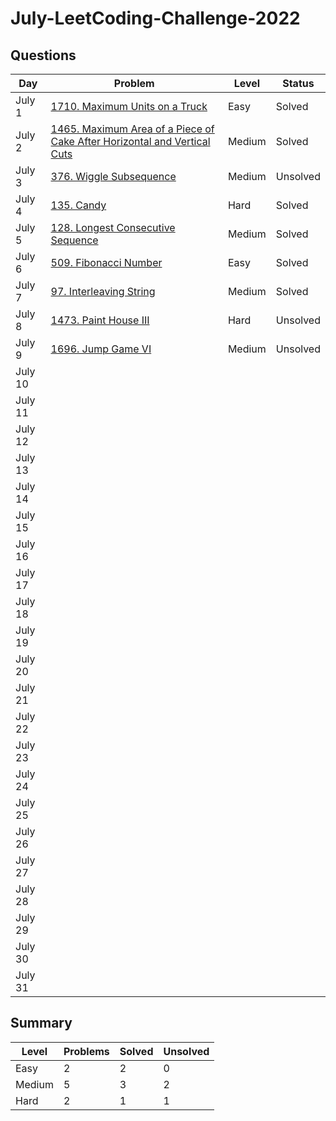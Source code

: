 # July-LeetCoding-Challenge-2022

## Questions
| Day | Problem | Level | Status |
| --- | --- | --- | --- |
| July 1 | [1710. Maximum Units on a Truck](https://leetcode.com/problems/maximum-units-on-a-truck/) | Easy | Solved |
| July 2 | [1465. Maximum Area of a Piece of Cake After Horizontal and Vertical Cuts](https://leetcode.com/problems/maximum-area-of-a-piece-of-cake-after-horizontal-and-vertical-cuts/) | Medium | Solved |
| July 3 | [376. Wiggle Subsequence](https://leetcode.com/problems/wiggle-subsequence/) | Medium | Unsolved |
| July 4 | [135. Candy](https://leetcode.com/problems/candy/) | Hard | Solved |
| July 5 | [128. Longest Consecutive Sequence](https://leetcode.com/problems/longest-consecutive-sequence/) | Medium | Solved |
| July 6 | [509. Fibonacci Number](https://leetcode.com/problems/fibonacci-number/) | Easy | Solved |
| July 7 | [97. Interleaving String](https://leetcode.com/problems/interleaving-string/) | Medium | Solved |
| July 8 | [1473. Paint House III](https://leetcode.com/problems/paint-house-iii/) | Hard | Unsolved |
| July 9 | [1696. Jump Game VI](https://leetcode.com/problems/jump-game-vi/) | Medium | Unsolved |
| July 10 | []() |  |  |
| July 11 | []() |  |  |
| July 12 | []() |  |  |
| July 13 | []() |  |  |
| July 14 | []() |  |  |
| July 15 | []() |  |  |
| July 16 | []() |  |  |
| July 17 | []() |  |  |
| July 18 | []() |  |  |
| July 19 | []() |  |  |
| July 20 | []() |  |  |
| July 21 | []() |  |  |
| July 22 | []() |  |  |
| July 23 | []() |  |  |
| July 24 | []() |  |  |
| July 25 | []() |  |  |
| July 26 | []() |  |  |
| July 27 | []() |  |  |
| July 28 | []() |  |  |
| July 29 | []() |  |  |
| July 30 | []() |  |  |
| July 31 | []() |  |  |

## Summary
| Level  | Problems | Solved | Unsolved |
| ---    | --- | --- | --- |
| Easy   | 2 | 2 | 0 |
| Medium | 5 | 3 | 2 |
| Hard   | 2 | 1 | 1 |
